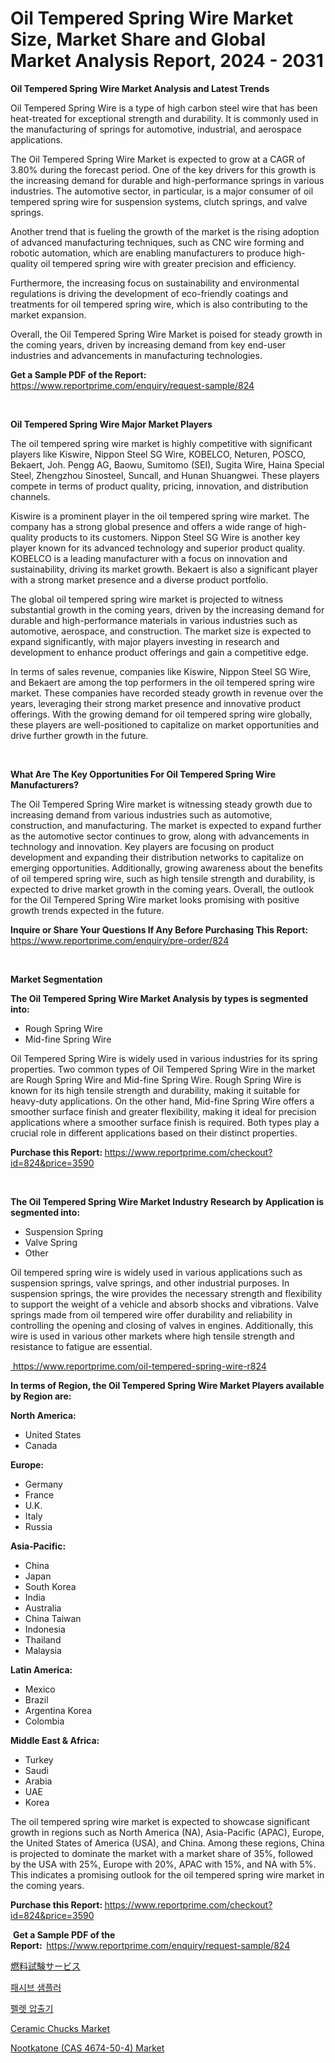 <p><h1>Oil Tempered Spring Wire Market Size, Market Share and Global Market Analysis Report, 2024 - 2031</h1></p><p><strong>Oil Tempered Spring Wire Market Analysis and Latest Trends</strong></p>
<p><p>Oil Tempered Spring Wire is a type of high carbon steel wire that has been heat-treated for exceptional strength and durability. It is commonly used in the manufacturing of springs for automotive, industrial, and aerospace applications.</p><p>The Oil Tempered Spring Wire Market is expected to grow at a CAGR of 3.80% during the forecast period. One of the key drivers for this growth is the increasing demand for durable and high-performance springs in various industries. The automotive sector, in particular, is a major consumer of oil tempered spring wire for suspension systems, clutch springs, and valve springs.</p><p>Another trend that is fueling the growth of the market is the rising adoption of advanced manufacturing techniques, such as CNC wire forming and robotic automation, which are enabling manufacturers to produce high-quality oil tempered spring wire with greater precision and efficiency.</p><p>Furthermore, the increasing focus on sustainability and environmental regulations is driving the development of eco-friendly coatings and treatments for oil tempered spring wire, which is also contributing to the market expansion.</p><p>Overall, the Oil Tempered Spring Wire Market is poised for steady growth in the coming years, driven by increasing demand from key end-user industries and advancements in manufacturing technologies.</p></p>
<p><strong>Get a Sample PDF of the Report:&nbsp;</strong> <a href="https://www.reportprime.com/enquiry/request-sample/824">https://www.reportprime.com/enquiry/request-sample/824</a></p>
<p>&nbsp;</p>
<p><strong>Oil Tempered Spring Wire Major Market Players</strong></p>
<p><p>The oil tempered spring wire market is highly competitive with significant players like Kiswire, Nippon Steel SG Wire, KOBELCO, Neturen, POSCO, Bekaert, Joh. Pengg AG, Baowu, Sumitomo (SEI), Sugita Wire, Haina Special Steel, Zhengzhou Sinosteel, Suncall, and Hunan Shuangwei. These players compete in terms of product quality, pricing, innovation, and distribution channels.</p><p>Kiswire is a prominent player in the oil tempered spring wire market. The company has a strong global presence and offers a wide range of high-quality products to its customers. Nippon Steel SG Wire is another key player known for its advanced technology and superior product quality. KOBELCO is a leading manufacturer with a focus on innovation and sustainability, driving its market growth. Bekaert is also a significant player with a strong market presence and a diverse product portfolio.</p><p>The global oil tempered spring wire market is projected to witness substantial growth in the coming years, driven by the increasing demand for durable and high-performance materials in various industries such as automotive, aerospace, and construction. The market size is expected to expand significantly, with major players investing in research and development to enhance product offerings and gain a competitive edge.</p><p>In terms of sales revenue, companies like Kiswire, Nippon Steel SG Wire, and Bekaert are among the top performers in the oil tempered spring wire market. These companies have recorded steady growth in revenue over the years, leveraging their strong market presence and innovative product offerings. With the growing demand for oil tempered spring wire globally, these players are well-positioned to capitalize on market opportunities and drive further growth in the future.</p></p>
<p>&nbsp;</p>
<p><strong>What Are The Key Opportunities For Oil Tempered Spring Wire Manufacturers?</strong></p>
<p><p>The Oil Tempered Spring Wire market is witnessing steady growth due to increasing demand from various industries such as automotive, construction, and manufacturing. The market is expected to expand further as the automotive sector continues to grow, along with advancements in technology and innovation. Key players are focusing on product development and expanding their distribution networks to capitalize on emerging opportunities. Additionally, growing awareness about the benefits of oil tempered spring wire, such as high tensile strength and durability, is expected to drive market growth in the coming years. Overall, the outlook for the Oil Tempered Spring Wire market looks promising with positive growth trends expected in the future.</p></p>
<p><strong>Inquire or Share Your Questions If Any Before Purchasing This Report:</strong> <a href="https://www.reportprime.com/enquiry/pre-order/824">https://www.reportprime.com/enquiry/pre-order/824</a></p>
<p>&nbsp;</p>
<p><strong>Market Segmentation</strong></p>
<p><strong>The Oil Tempered Spring Wire Market Analysis by types is segmented into:</strong></p>
<p><ul><li>Rough Spring Wire</li><li>Mid-fine Spring Wire</li></ul></p>
<p><p>Oil Tempered Spring Wire is widely used in various industries for its spring properties. Two common types of Oil Tempered Spring Wire in the market are Rough Spring Wire and Mid-fine Spring Wire. Rough Spring Wire is known for its high tensile strength and durability, making it suitable for heavy-duty applications. On the other hand, Mid-fine Spring Wire offers a smoother surface finish and greater flexibility, making it ideal for precision applications where a smoother surface finish is required. Both types play a crucial role in different applications based on their distinct properties.</p></p>
<p><strong>Purchase this Report:&nbsp;</strong><a href="https://www.reportprime.com/checkout?id=824&price=3590">https://www.reportprime.com/checkout?id=824&price=3590</a></p>
<p>&nbsp;</p>
<p><strong>The Oil Tempered Spring Wire Market Industry Research by Application is segmented into:</strong></p>
<p><ul><li>Suspension Spring</li><li>Valve Spring</li><li>Other</li></ul></p>
<p><p>Oil tempered spring wire is widely used in various applications such as suspension springs, valve springs, and other industrial purposes. In suspension springs, the wire provides the necessary strength and flexibility to support the weight of a vehicle and absorb shocks and vibrations. Valve springs made from oil tempered wire offer durability and reliability in controlling the opening and closing of valves in engines. Additionally, this wire is used in various other markets where high tensile strength and resistance to fatigue are essential.</p></p>
<p><a href="https://www.reportprime.com/oil-tempered-spring-wire-r824">&nbsp;https://www.reportprime.com/oil-tempered-spring-wire-r824</a></p>
<p><strong>In terms of Region, the Oil Tempered Spring Wire Market Players available by Region are:</strong></p>
<p>
    <p> <strong> North America: </strong>
        <ul>
            <li>United States</li>
            <li>Canada</li>
        </ul>
        </p> 
    <p> <strong> Europe: </strong>
        <ul>
            <li>Germany</li>
            <li>France</li>
            <li>U.K.</li>
            <li>Italy</li>
            <li>Russia</li>
        </ul>
        </p> 
    <p> <strong> Asia-Pacific: </strong>
        <ul>
            <li>China</li>
            <li>Japan</li>
            <li>South Korea</li>
            <li>India</li>
            <li>Australia</li>
            <li>China Taiwan</li>
            <li>Indonesia</li>
            <li>Thailand</li>
            <li>Malaysia</li>
        </ul>
        </p> 
    <p> <strong> Latin America: </strong>
        <ul>
            <li>Mexico</li>
            <li>Brazil</li>
            <li>Argentina Korea</li>
            <li>Colombia</li>
        </ul>
        </p> 
    <p> <strong> Middle East & Africa: </strong>
        <ul>
            <li>Turkey</li>
            <li>Saudi</li>
            <li>Arabia</li>
            <li>UAE</li>
            <li>Korea</li>
        </ul>
    </p>
    </p>
<p><p>The oil tempered spring wire market is expected to showcase significant growth in regions such as North America (NA), Asia-Pacific (APAC), Europe, the United States of America (USA), and China. Among these regions, China is projected to dominate the market with a market share of 35%, followed by the USA with 25%, Europe with 20%, APAC with 15%, and NA with 5%. This indicates a promising outlook for the oil tempered spring wire market in the coming years.</p></p>
<p><strong>Purchase this Report: </strong><a href="https://www.reportprime.com/checkout?id=824&price=3590">https://www.reportprime.com/checkout?id=824&price=3590</a></p>
<p>&nbsp;<strong>Get a Sample PDF of the Report:&nbsp;&nbsp;</strong><a href="https://www.reportprime.com/enquiry/request-sample/824">https://www.reportprime.com/enquiry/request-sample/824</a></p>
<p><strong></strong></p>
<p><p><a href="https://github.com/TysonKub/Market-Research-Report-List-1/blob/main/591945370222.md">燃料試験サービス</a></p><p><a href="https://medium.com/@gustavorn8776/%ED%8C%A8%EC%8B%9C%EB%B8%8C-%EC%83%98%ED%94%8C%EB%9F%AC-%EC%8B%9C%EC%9E%A5-%EB%B3%B4%EA%B3%A0%EC%84%9C%EB%8A%94-%EC%9D%B4-%EC%8B%9C%EC%9E%A5%EC%9D%98-%EC%B5%9C%EC%8B%A0-%ED%8A%B8%EB%A0%8C%EB%93%9C%EC%99%80-%EC%84%B1%EC%9E%A5-%EA%B8%B0%ED%9A%8C%EB%A5%BC-%EB%B0%9D%ED%98%80%EC%A4%8D%EB%8B%88%EB%8B%A4-b4bac52f8e86">패시브 샘플러</a></p><p><a href="https://github.com/EthaWolf/Market-Research-Report-List-1/blob/main/346332967845.md">펠렛 압출기</a></p><p><a href="https://www.linkedin.com/pulse/ceramic-chucks-market-share-amp-new-trends-analysis-adrie">Ceramic Chucks Market</a></p><p><a href="https://github.com/LitzyGulgowski2023/Market-Research-Report-List-1/blob/main/nootkatone-cas-4674-50-4-market.md">Nootkatone (CAS 4674-50-4) Market</a></p></p>